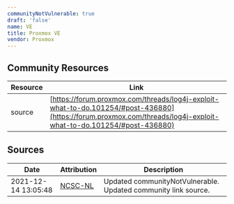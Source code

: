 ```yaml
---
communityNotVulnerable: true
draft: 'false'
name: VE
title: Proxmox VE
vendor: Proxmox
---
```



## Community Resources
| Resource | Link |
| --- | --- |
| source | [https://forum.proxmox.com/threads/log4j-exploit-what-to-do.101254/#post-436880](https://forum.proxmox.com/threads/log4j-exploit-what-to-do.101254/#post-436880) |


## Sources
| Date | Attribution | Description |
| --- | --- | --- |
| 2021-12-14 13:05:48 | [NCSC-NL](https://github.com/NCSC-NL/log4shell/blob/main/software/README.md) | Updated communityNotVulnerable. Updated community link source.  |
